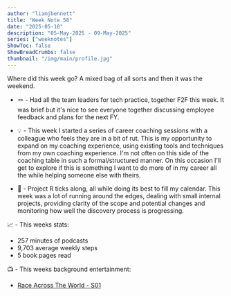 ```yaml
---
author: "liamjbennett"
title: "Week Note 58"
date: "2025-05-10"
description: "05-May-2025 - 09-May-2025"
series: ["weeknotes"]
ShowToc: false
ShowBreadCrumbs: false
thumbnail: "/img/main/profile.jpg"
---
```


Where did this week go? A mixed bag of all sorts and then it was the weekend.
<p/>

* 🪢 - Had all the team leaders for tech practice, together F2F this week. It was brief but it's nice to see everyone together discussing employee feedback and plans for the next FY.
<p/>

* 💡 - This week I started a series of career coaching sessions with a colleague who feels they are in a bit of rut. This is my opportunity to expand on my coaching experience, using existing tools and techniques from my own coaching experience. I'm not often on this side of the coaching table in such a formal/structured manner. On this occasion I'll get to explore if this is something I want to do more of in my career all the while helping someone else with theirs.
<p/>

* 🧹 - Project R ticks along, all while doing its best to fill my calendar. This week was a lot of running around the edges, dealing with small internal projects, providing clarity of the scope and potential changes and monitoring how well the discovery process is progressing.
<p/>

📈 - This weeks stats:
* 257 minutes of podcasts
* 9,703 average weekly steps
* 5 book pages read
<p/>

📺 - This weeks background entertainment:
* [Race Across The World - S01](https://www.imdb.com/title/tt9909248/)